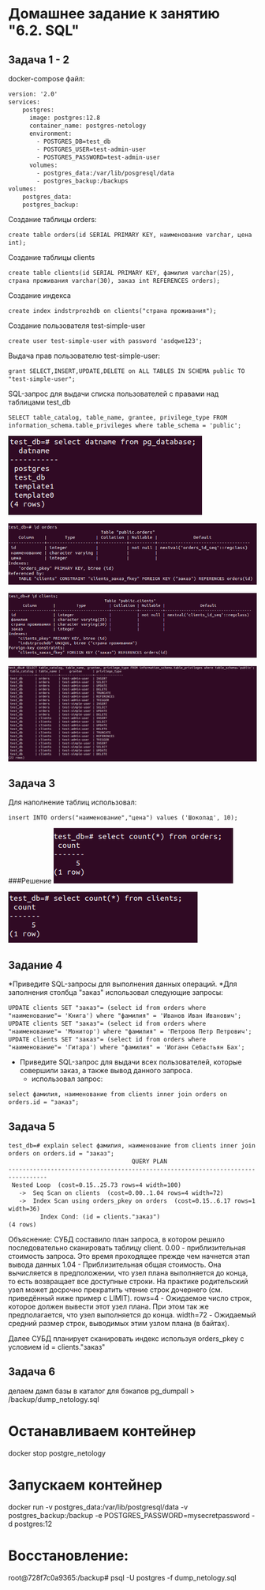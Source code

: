 # Домашнее задание к занятию "6.2. SQL"
## Задача 1 - 2
docker-compose файл:
```
version: '2.0'
services:
    postgres:
      image: postgres:12.8
      container_name: postgres-netology
      environment:
        - POSTGRES_DB=test_db
        - POSTGRES_USER=test-admin-user
        - POSTGRES_PASSWORD=test-admin-user
      volumes:
        - postgres_data:/var/lib/posgresql/data
        - postgres_backup:/backups
volumes:
    postgres_data:
    postgres_backup:
```

Создание таблицы orders:
```
create table orders(id SERIAL PRIMARY KEY, наименование varchar, цена int);
```

Создание таблицы clients
```
create table clients(id SERIAL PRIMARY KEY, фамилия varchar(25), страна проживания varchar(30), заказ int REFERENCES orders);
```

Создание индекса
```
create index indstrprozhdb on clients("страна проживания");
```

Создание пользователя test-simple-user
```
create user test-simple-user with password 'asdqwe123';
```

Выдача прав пользователю test-simple-user:
```
grant SELECT,INSERT,UPDATE,DELETE on ALL TABLES IN SCHEMA public TO "test-simple-user";
```
SQL-запрос для выдачи списка пользователей с правами над таблицами test_db
```
SELECT table_catalog, table_name, grantee, privilege_type FROM information_schema.table_privileges where table_schema = 'public';
```

![baselist](/HW_6.2_SQL/baselist.png)

![descorders.png](/HW_6.2_SQL/descorders.png)

![descorders.png](/HW_6.2_SQL/desclients.png)

![alluserspriv.png ](/HW_6.2_SQL/alluserspriv.png )

## Задача 3
Для наполнение таблиц использовал:
```
insert INTO orders("наименование","цена") values ('Шоколад', 10);
```
###Решение
![from_orders](/HW_6.2_SQL/countorders.png)

![from_client](/HW_6.2_SQL/countclients.png)

## Задание 4
*Приведите SQL-запросы для выполнения данных операций.
  *Для заполнения столбца "заказ" использовал следующие запросы:
```
UPDATE clients SET "заказ"= (select id from orders where "наименование"= 'Книга') where "фамилия" = 'Иванов Иван Иванович';
UPDATE clients SET "заказ"= (select id from orders where "наименование"= 'Монитор') where "фамилия" = 'Петроов Петр Петрович';
UPDATE clients SET "заказ"= (select id from orders where "наименование"= 'Гитара') where "фамилия" = 'Иоганн Себастьян Бах';
```
* Приведите SQL-запрос для выдачи всех пользователей, которые совершили заказ, а также вывод данного запроса.
  * использовал запрос:
```
select фамилия, наименование from clients inner join orders on orders.id = "заказ";
```

## Задача 5

```
test_db=# explain select фамилия, наименование from clients inner join orders on orders.id = "заказ";
                                   QUERY PLAN                                    
---------------------------------------------------------------------------------
 Nested Loop  (cost=0.15..25.73 rows=4 width=100)
   ->  Seq Scan on clients  (cost=0.00..1.04 rows=4 width=72)
   ->  Index Scan using orders_pkey on orders  (cost=0.15..6.17 rows=1 width=36)
         Index Cond: (id = clients."заказ")
(4 rows)

```
Объяснение:
СУБД составило план запроса, в котором решило последовательно сканировать таблицу client. 
0.00 - приблизительная стоимость запроса. Это время проходящее прежде чем начнется этап вывода данных
1.04 - Приблизительная общая стоимость. Она вычисляется в предположении, что узел плана выполняется до конца, то есть возвращает все доступные строки. На практике родительский узел может досрочно прекратить чтение строк дочернего (см. приведённый ниже пример с LIMIT).
rows=4 - Ожидаемое число строк, которое должен вывести этот узел плана. При этом так же предполагается, что узел выполняется до конца.
width=72 - Ожидаемый средний размер строк, выводимых этим узлом плана (в байтах).

Далее СУБД планирует сканировать индекс используя orders_pkey с условием id = clients."заказ"

## Задача 6
делаем дамп базы в каталог для бэкапов
pg_dumpall > /backup/dump_netology.sql

# Останавливаем контейнер
docker stop postgre_netology

# Запускаем контейнер
docker run -v postgres_data:/var/lib/postgresql/data -v postgres_backup:/backup -e POSTGRES_PASSWORD=mysecretpassword -d postgres:12

# Восстановление:
root@728f7c0a9365:/backup# psql -U postgres -f dump_netology.sql

